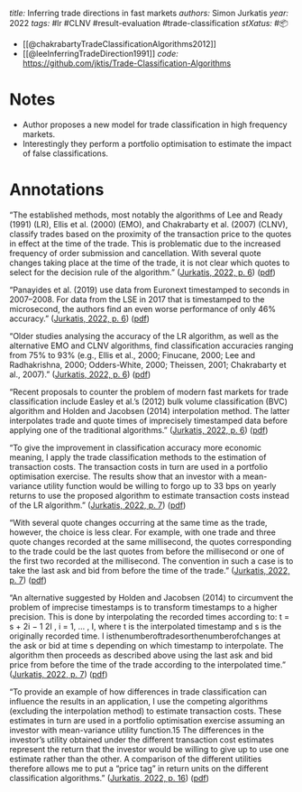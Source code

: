 *title:* Inferring trade directions in fast markets
*authors:* Simon Jurkatis
*year:* 2022
*tags:* #lr #CLNV #result-evaluation #trade-classification 
*stXatus:* #📦 
- [[@chakrabartyTradeClassificationAlgorithms2012]]
- [[@leeInferringTradeDirection1991]]
*code:* https://github.com/jktis/Trade-Classification-Algorithms
# Notes 
- Author proposes a new model for trade classification in high frequency markets.
- Interestingly they perform a portfolio optimisation to estimate the impact of false classifications.
# Annotations
“The established methods, most notably the algorithms of Lee and Ready (1991) (LR), Ellis et al. (2000) (EMO), and Chakrabarty et al. (2007) (CLNV), classify trades based on the proximity of the transaction price to the quotes in effect at the time of the trade. This is problematic due to the increased frequency of order submission and cancellation. With several quote changes taking place at the time of the trade, it is not clear which quotes to select for the decision rule of the algorithm.” ([Jurkatis, 2022, p. 6](zotero://select/library/items/Z26775ZB)) ([pdf](zotero://open-pdf/library/items/WK7RAQ9I?page=2&annotation=VPZTID52))

“Panayides et al. (2019) use data from Euronext timestamped to seconds in 2007–2008. For data from the LSE in 2017 that is timestamped to the microsecond, the authors find an even worse performance of only 46% accuracy.” ([Jurkatis, 2022, p. 6](zotero://select/library/items/Z26775ZB)) ([pdf](zotero://open-pdf/library/items/WK7RAQ9I?page=2&annotation=758Q9FZ6))

“Older studies analysing the accuracy of the LR algorithm, as well as the alternative EMO and CLNV algorithms, find classification accuracies ranging from 75% to 93% (e.g., Ellis et al., 2000; Finucane, 2000; Lee and Radhakrishna, 2000; Odders-White, 2000; Theissen, 2001; Chakrabarty et al., 2007).” ([Jurkatis, 2022, p. 6](zotero://select/library/items/Z26775ZB)) ([pdf](zotero://open-pdf/library/items/WK7RAQ9I?page=2&annotation=L5WFVRKN))

“Recent proposals to counter the problem of modern fast markets for trade classification include Easley et al.’s (2012) bulk volume classification (BVC) algorithm and Holden and Jacobsen (2014) interpolation method. The latter interpolates trade and quote times of imprecisely timestamped data before applying one of the traditional algorithms.” ([Jurkatis, 2022, p. 6](zotero://select/library/items/Z26775ZB)) ([pdf](zotero://open-pdf/library/items/WK7RAQ9I?page=2&annotation=V3YNQ98Z))

“To give the improvement in classification accuracy more economic meaning, I apply the trade classification methods to the estimation of transaction costs. The transaction costs in turn are used in a portfolio optimisation exercise. The results show that an investor with a mean-variance utility function would be willing to forgo up to 33 bps on yearly returns to use the proposed algorithm to estimate transaction costs instead of the LR algorithm.” ([Jurkatis, 2022, p. 7](zotero://select/library/items/Z26775ZB)) ([pdf](zotero://open-pdf/library/items/WK7RAQ9I?page=3&annotation=468CHMK5))

“With several quote changes occurring at the same time as the trade, however, the choice is less clear. For example, with one trade and three quote changes recorded at the same millisecond, the quotes corresponding to the trade could be the last quotes from before the millisecond or one of the first two recorded at the millisecond. The convention in such a case is to take the last ask and bid from before the time of the trade.” ([Jurkatis, 2022, p. 7](zotero://select/library/items/Z26775ZB)) ([pdf](zotero://open-pdf/library/items/WK7RAQ9I?page=3&annotation=MKU6NEG7))

“An alternative suggested by Holden and Jacobsen (2014) to circumvent the problem of imprecise timestamps is to transform timestamps to a higher precision. This is done by interpolating the recorded times according to: t = s + 2i − 1 2I , i = 1, ... , I, where t is the interpolated timestamp and s is the originally recorded time. I isthenumberoftradesorthenumberofchanges at the ask or bid at time s depending on which timestamp to interpolate. The algorithm then proceeds as described above using the last ask and bid price from before the time of the trade according to the interpolated time.” ([Jurkatis, 2022, p. 7](zotero://select/library/items/Z26775ZB)) ([pdf](zotero://open-pdf/library/items/WK7RAQ9I?page=3&annotation=R7TYV8PH))

“To provide an example of how differences in trade classification can influence the results in an application, I use the competing algorithms (excluding the interpolation method) to estimate transaction costs. These estimates in turn are used in a portfolio optimisation exercise assuming an investor with mean-variance utility function.15 The differences in the investor’s utility obtained under the different transaction cost estimates represent the return that the investor would be willing to give up to use one estimate rather than the other. A comparison of the different utilities therefore allows me to put a “price tag” in return units on the different classification algorithms.” ([Jurkatis, 2022, p. 16](zotero://select/library/items/Z26775ZB)) ([pdf](zotero://open-pdf/library/items/WK7RAQ9I?page=12&annotation=JPXVICPZ))
